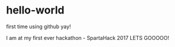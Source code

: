 # hello-world
first time using github yay!

I am at my first ever hackathon - SpartaHack 2017 LETS GOOOOO!
